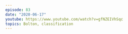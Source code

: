 ```yaml
---
episode: 83
date: "2020-06-17"
youtube: https://www.youtube.com/watch?v=gfNZEIVhSqc
topics: Bolton, classification
---
```

